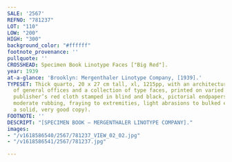 ```yaml
---
SALE: '2567'
REFNO: "781237"
LOT: "110"
LOW: "200"
HIGH: "300"
background_color: "#ffffff"
footnote_provenance: ''
pullquote: ''
CROSSHEAD: Specimen Book Linotype Faces ["Big Red"].
year: 1939
at-a-glance: 'Brooklyn: Mergenthaler Linotype Company, [1939].'
TYPESET: Thick quarto, 20 x 27 cm tall, xl, 1215pp, with an architectural rendering
  of general offices and a collection of type faces, printed on varied paper stock,
  publisher’s red cloth stamped in blind and black, pictorial endpapers (light soiling,
  moderate rubbing, fraying to extremities, light abrasions to bulked edges, else
  a solid, very good copy).
FOOTNOTE: ''
DESCRIPT: "[SPECIMEN BOOK — MERGENTHALER LINOTYPE COMPANY]."
images:
- "/v1618586540/2567/781237_VIEW_02_02.jpg"
- "/v1618586541/2567/781237.jpg"

---
```

